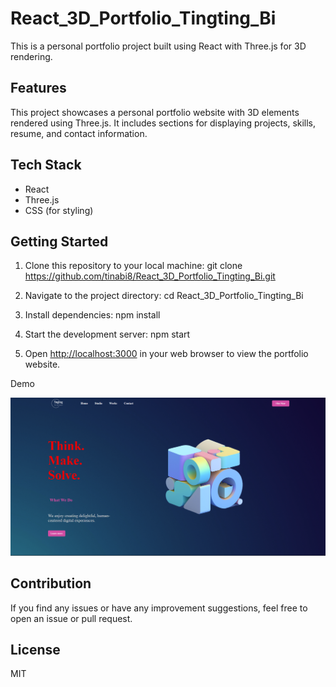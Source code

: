 # React_3D_Portfolio_Tingting_Bi

This is a personal portfolio project built using React with Three.js for 3D rendering.

## Features

This project showcases a personal portfolio website with 3D elements rendered using Three.js. It includes sections for displaying projects, skills, resume, and contact information.

## Tech Stack

- React
- Three.js
- CSS (for styling)

## Getting Started

1. Clone this repository to your local machine: git clone https://github.com/tinabi8/React_3D_Portfolio_Tingting_Bi.git

2. Navigate to the project directory: cd React_3D_Portfolio_Tingting_Bi

   
3. Install dependencies: npm install


4. Start the development server: npm start


5. Open [http://localhost:3000](http://localhost:3000) in your web browser to view the portfolio website.

Demo

[![3D Portfolio Image](https://github.com/tinabi8/React_3D_Portfolio_Tingting_Bi/raw/master/3D%20Portfolio.png)](https://github.com/tinabi8/React_3D_Portfolio_Tingting_Bi/raw/master/3D%20Portfolio_Tingting_Bi.mp4)



## Contribution

If you find any issues or have any improvement suggestions, feel free to open an issue or pull request.

## License

MIT








